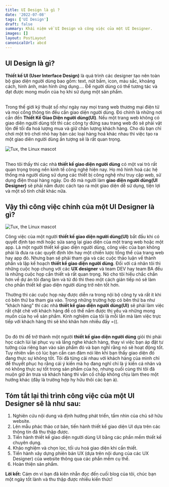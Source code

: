 ```yaml
---
title: UI Design là gì ?
date: '2022-07-08'
tags: ['UI Design']
draft: false
summary: Khái niệm về UI Design và công việc của một UI Designer.
images: []
layout: PostLayout
canonicalUrl: abcd
---
```


## UI Design là gì?

**Thiết kế UI (User Interface Design)** là quá trình các designer tạo nên toàn bộ giao diện người dùng bao gồm: text, nút bấm, icon, màu sắc, khoảng cách, hình ảnh, màn hình ứng dụng…. Để người dùng có thể tương tác và đạt được mong muốn của họ khi sử dụng một sản phẩm.

\
Trong thế giới kỹ thuật số như ngày nay mọi trang web thương mại điện tử và mọi cổng thông tin đều cần giao diện người dùng. Đó chính là những nơi cần đến **Thiết Kế Giao Diện người dùng(UI)**. Nếu một trang web không có giao diên người dùng tốt thì các công ty đứng sau trang web đó sẽ phải vật lộn để tối đa hoá lượng mua và giữ chân lượng khách hàng. Cho dù bạn chỉ chơi một trò chơi nhỏ hay bán các loại hàng hoá khác nhau thì việc tạo ra một giao diên người dùng ấn tượng sẽ là rất quan trọng.

![Tux, the Linux mascot](/static/images/1920x1080-Wieczorowy-UI-Design-1.png)

\
Theo tôi thấy thì các nhà **thiết kế giao diện người dùng** có một vai trò rất quan trọng trong nền kinh tế công nghệ hiện nay. Họ mô hình hoá các hệ thống mà người dùng sử dụng các thiết bị công nghệ như truy cập web, sử dụng điện thoại hàng ngày. Do đó mà người làm **giao diện người dùng(UI Designer)** sẽ phải nắm được cách tạo ra một giao diện dễ sử dụng, tiện lợi và một số tính chất khác nữa.

## Vậy thì công việc chính của một UI Designer là gì?

![Tux, the Linux mascot](/static/images/1920x1080-Weekendowy-UI-Designer-z-elementami-UX.png)

Công việc của một người **thiết kế giao diện người dùng(UI)** bắt đầu khi có quyết định tạo mới hoặc sửa sang lại giao diện của một trang web hoặc một app. Là một người thiết kế giao diện người dùng, công việc của bạn không phải là đưa ra các quyết định lớn hay một chiến lược tổng thể của trang web hay app đó. Nhưng bạn sẽ phải tham gia và các cuộc thảo luận về thành phần và lập kế hoạch **thiết kế giao diện người dùng**. Đối với cá nhân tôi thì những cuộc họp chung với các **UX designer** và team DEV hay team BA đều là những cuộc họp cần thiết và rất quan trọng. Nó cho tôi hiểu chắc chắn hơn về dự án tôi đang làm và từ đó thì theo một cách gián tiếp nó sẽ làm cho phần thiết kế giao diện người dùng trở nên tốt hơn.

Thường thì các cuộc họp này được diễn ra trong nội bộ công ty và rất ít khi có bên thứ ba tham gia vào. Trong những trường hợp có bên thứ ba như “khách hàng" thì các nhà **thiết kế giao diện người dùng(UI)** sẽ phải làm việc rất chặt chẽ với khách hàng để có thể nắm được thị yếu và những mong muốn của họ về sản phẩm. Kinh nghiệm của tôi là mỗi lần mà làm việc trực tiếp với khách hàng thì sẽ khó khăn hơn nhiều đấy =((.

\
Do đó thì để trở thành một người **thiết kế giao diện người dùng** giỏi thì phải học cách lùi lại phục vụ và lắng nghe khách hàng, thay vì việc bạn áp đặt tư tưởng của riêng bạn vào sản phẩm đó và bạn nghĩ rằng nó sẽ hoạt động tốt. Tuy nhiên vẫn có lúc bạn cần can đảm nói lên khi bạn thấy giao diện đó đang thực sự không tốt. Tôi đã từng cãi nhau với khách hàng của mình chỉ để thuyết phục họ rằng cái ý kiến mà họ đang nghĩ chỉ là ý kiến cá nhân và nó không thực sự tốt trong sản phẩm của họ, nhưng cuối cùng thì tôi đã muộn giờ ăn trưa và khách hàng thì vẫn cố chấp không chịu làm theo một hướng khác (đây là trường hợp hy hữu thôi các bạn à).

## Tóm tắt lại thì trình công việc của một UI Designer sẽ là như sau:

1. Nghiên cứu nội dung và định hướng phát triển, tầm nhìn của chủ sở hữu website.
2. Lên mẫu phác thảo cơ bản, tiến hành thiết kế giao diện UI dựa trên các thông tin đã thu thập được.
3. Tiến hành thiết kế giao diện người dùng UI bằng các phần mềm thiết kế chuyên dụng.
4. Khảo nghiệm và chọn lọc, tối ưu hoá giao diện khi cần thiết.
5. Tiến hành xây dựng phiên bản UX (dựa trên nội dung của các UX Designer) của website thông qua các phần mềm cụ thể.
6. Hoàn thiện sản phẩm.

**Lời kết:** Cám ơn vì bạn đã kiên nhẫn đọc đến cuối blog của tôi, chúc bạn một ngày tốt lành và thu thập được nhiều kiến thức!
